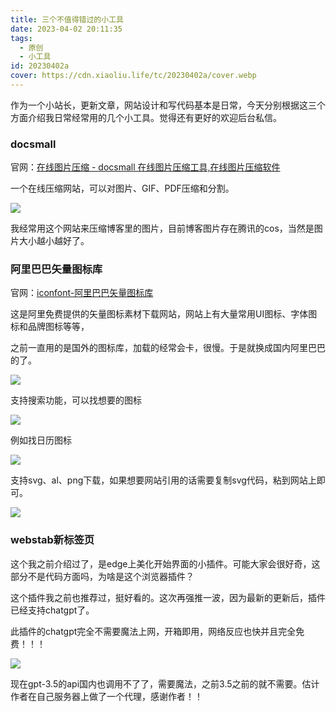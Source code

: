 ```yaml
---
title: 三个不值得错过的小工具
date: 2023-04-02 20:11:35
tags:
  - 原创
  - 小工具
id: 20230402a
cover: https://cdn.xiaoliu.life/tc/20230402a/cover.webp
---
```


作为一个小站长，更新文章，网站设计和写代码基本是日常，今天分别根据这三个方面介绍我日常经常用的几个小工具。觉得还有更好的欢迎后台私信。

### docsmall

官网：[在线图片压缩 - docsmall 在线图片压缩工具,在线图片压缩软件](https://docsmall.com/image-compress)

一个在线压缩网站，可以对图片、GIF、PDF压缩和分割。

![](https://cdn.xiaoliu.life/tc/20230402a/1.webp)

我经常用这个网站来压缩博客里的图片，目前博客图片存在腾讯的cos，当然是图片大小越小越好了。

### 阿里巴巴矢量图标库

官网：[iconfont-阿里巴巴矢量图标库](https://www.iconfont.cn/)

这是阿里免费提供的矢量图标素材下载网站，网站上有大量常用UI图标、字体图标和品牌图标等等，

之前一直用的是国外的图标库，加载的经常会卡，很慢。于是就换成国内阿里巴巴的了。

![](https://cdn.xiaoliu.life/tc/20230402a/2.webp)

支持搜索功能，可以找想要的图标

![](https://cdn.xiaoliu.life/tc/20230402a/3.webp)

例如找日历图标

![](https://cdn.xiaoliu.life/tc/20230402a/4.webp)

支持svg、al、png下载，如果想要网站引用的话需要复制svg代码，粘到网站上即可。

![](https://cdn.xiaoliu.life/tc/20230402a/5.webp)

### webstab新标签页

这个我之前介绍过了，是edge上美化开始界面的小插件。可能大家会很好奇，这部分不是代码方面吗，为啥是这个浏览器插件？

这个插件我之前也推荐过，挺好看的。这次再强推一波，因为最新的更新后，插件已经支持chatgpt了。

此插件的chatgpt完全不需要魔法上网，开箱即用，网络反应也快并且完全免费！！！

![](https://cdn.xiaoliu.life/tc/20230402a/6.webp)

现在gpt-3.5的api国内也调用不了了，需要魔法，之前3.5之前的就不需要。估计作者在自己服务器上做了一个代理，感谢作者！！